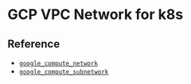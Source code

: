 GCP VPC Network for k8s
=======================

Reference
---------
- [`google_compute_network`](https://registry.terraform.io/providers/hashicorp/google/latest/docs/resources/compute_network)
- [`google_compute_subnetwork`](https://registry.terraform.io/providers/hashicorp/google/latest/docs/resources/compute_subnetwork)